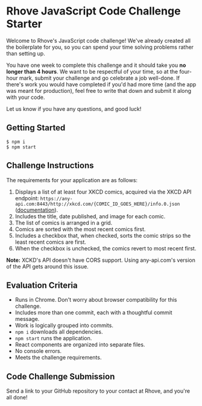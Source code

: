 # Rhove JavaScript Code Challenge Starter

Welcome to Rhove's JavaScript code challenge! We've already created all the boilerplate for you, so you can spend your time solving problems rather than setting up.

You have one week to complete this challenge and it should take you **no longer than 4 hours**. We want to be respectful of your time, so at the four-hour mark, submit your challenge and go celebrate a job well-done. If there's work you would have completed if you'd had more time (and the app was meant for production), feel free to write that down and submit it along with your code. 

Let us know if you have any questions, and good luck!

## Getting Started

    $ npm i
    $ npm start

## Challenge Instructions

The requirements for your application are as follows:

1) Displays a list of at least four XKCD comics, acquired via the XKCD API endpoint: `https://any-api.com:8443/http://xkcd.com/{COMIC_ID_GOES_HERE}/info.0.json` ([documentation](https://any-api.com/xkcd_com/xkcd_com/console/_comicId_info_0_json/GET)).
2) Includes the title, date published, and image for each comic.
3) The list of comics is arranged in a grid.
4) Comics are sorted with the most recent comics first.
5) Includes a checkbox that, when checked, sorts the comic strips so the least recent comics are first.
6) When the checkbox is unchecked, the comics revert to most recent first.

**Note:** XCKD's API doesn't have CORS support. Using any-api.com's version of the API gets around this issue.

## Evaluation Criteria

* Runs in Chrome. Don't worry about browser compatibility for this challenge.
* Includes more than one commit, each with a thoughtful commit message.
* Work is logically grouped into commits.
* `npm i` downloads all dependencies.
* `npm start` runs the application.
* React components are organized into separate files.
* No console errors.
* Meets the challenge requirements.

## Code Challenge Submission

Send a link to your GitHub repository to your contact at Rhove, and you're all done!